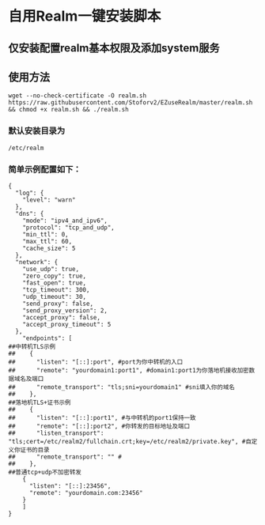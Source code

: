 # 自用Realm一键安装脚本

## 仅安装配置realm基本权限及添加system服务

## 使用方法
`wget --no-check-certificate -O realm.sh https://raw.githubusercontent.com/Stoforv2/EZuseRealm/master/realm.sh && chmod +x realm.sh && ./realm.sh`

### 默认安装目录为
`/etc/realm`

### 简单示例配置如下：
```
{
  "log": {
  	"level": "warn"
  },
  "dns": {
    "mode": "ipv4_and_ipv6",
    "protocol": "tcp_and_udp",
    "min_ttl": 0,
    "max_ttl": 60,
    "cache_size": 5
  },
  "network": {
    "use_udp": true,
    "zero_copy": true,
    "fast_open": true,
    "tcp_timeout": 300,
    "udp_timeout": 30,
    "send_proxy": false,
    "send_proxy_version": 2,
    "accept_proxy": false,
    "accept_proxy_timeout": 5
  },
    "endpoints": [
##中转机TLS示例
##    {
##      "listen": "[::]:port", #port为你中转机的入口
##      "remote": "yourdomain1:port1", #domain1:port1为你落地机接收加密数据域名及端口
##      "remote_transport": "tls;sni=yourdomain1" #sni填入你的域名
##    },
##落地机TLS+证书示例
##    {
##      "listen": "[::]:port1", #与中转机的port1保持一致
##      "remote": "[::]:port2", #你转发的目标地址及端口
##      "listen_transport": "tls;cert=/etc/realm2/fullchain.crt;key=/etc/realm2/private.key", #自定义你证书的目录
##      "remote_transport": "" #
##    },
##普通tcp+udp不加密转发
    {
      "listen": "[::]:23456",
      "remote": "yourdomain.com:23456"
    }
    ]
}
```

